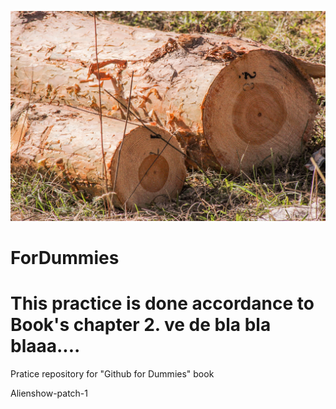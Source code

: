![headshot](IMG_9240.JPG)
# ForDummies

This practice is done accordance to Book's chapter 2.
ve de bla bla blaaa....
=======
Pratice repository for "Github for Dummies" book

Alienshow-patch-1
